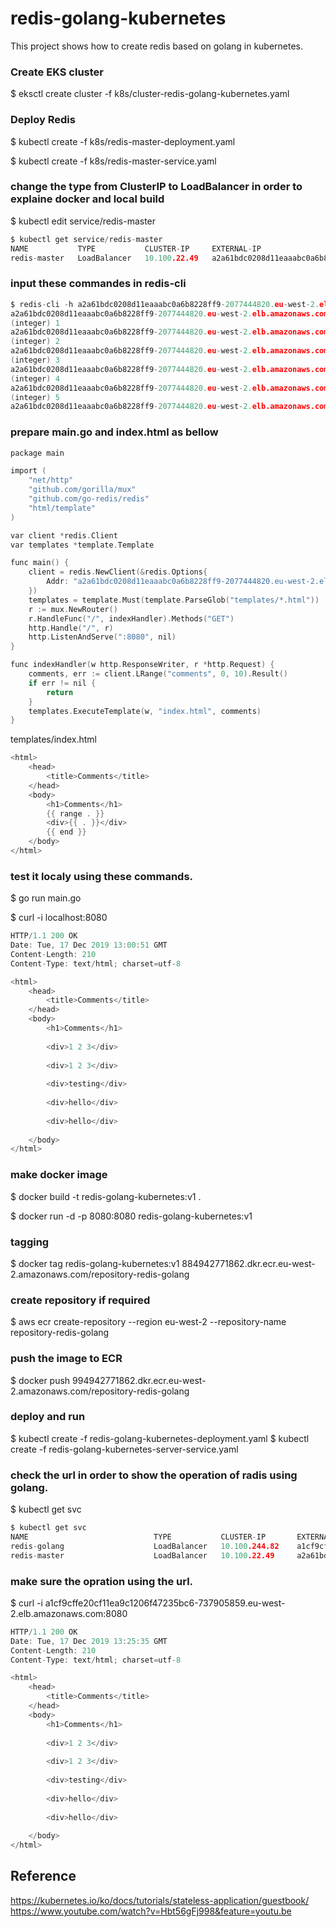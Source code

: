 # redis-golang-kubernetes

This project shows how to create redis based on golang in kubernetes.

### Create EKS cluster
$ eksctl create cluster -f k8s/cluster-redis-golang-kubernetes.yaml

### Deploy Redis
$ kubectl create -f k8s/redis-master-deployment.yaml

$ kubectl create -f k8s/redis-master-service.yaml 

### change the type from ClusterIP to LoadBalancer in order to explaine docker and local build
$ kubectl edit service/redis-master

```c
$ kubectl get service/redis-master
NAME           TYPE           CLUSTER-IP     EXTERNAL-IP                                                               PORT(S)          AGE
redis-master   LoadBalancer   10.100.22.49   a2a61bdc0208d11eaaabc0a6b8228ff9-2077444820.eu-west-2.elb.amazonaws.com   6379:32502/TCP   28m
```

### input these commandes in redis-cli 

```c
$ redis-cli -h a2a61bdc0208d11eaaabc0a6b8228ff9-2077444820.eu-west-2.elb.amazonaws.com -p 6379
a2a61bdc0208d11eaaabc0a6b8228ff9-2077444820.eu-west-2.elb.amazonaws.com:6379> lpush comments "hello"
(integer) 1
a2a61bdc0208d11eaaabc0a6b8228ff9-2077444820.eu-west-2.elb.amazonaws.com:6379> lpush comments "world"
(integer) 2
a2a61bdc0208d11eaaabc0a6b8228ff9-2077444820.eu-west-2.elb.amazonaws.com:6379> lpush comments "testing"
(integer) 3
a2a61bdc0208d11eaaabc0a6b8228ff9-2077444820.eu-west-2.elb.amazonaws.com:6379> lpush comments "1 2 3"
(integer) 4
a2a61bdc0208d11eaaabc0a6b8228ff9-2077444820.eu-west-2.elb.amazonaws.com:6379> lpush comments "1 2 3"
(integer) 5
a2a61bdc0208d11eaaabc0a6b8228ff9-2077444820.eu-west-2.elb.amazonaws.com:6379> exit
```

### prepare main.go and index.html as bellow

```c
package main

import (
	"net/http"
	"github.com/gorilla/mux"
	"github.com/go-redis/redis"
	"html/template"
)

var client *redis.Client
var templates *template.Template

func main() {
	client = redis.NewClient(&redis.Options{
		Addr: "a2a61bdc0208d11eaaabc0a6b8228ff9-2077444820.eu-west-2.elb.amazonaws.com:6379",
	})
	templates = template.Must(template.ParseGlob("templates/*.html"))
	r := mux.NewRouter()
	r.HandleFunc("/", indexHandler).Methods("GET")
	http.Handle("/", r)
	http.ListenAndServe(":8080", nil)
}

func indexHandler(w http.ResponseWriter, r *http.Request) {
	comments, err := client.LRange("comments", 0, 10).Result()
	if err != nil {
		return
	}
	templates.ExecuteTemplate(w, "index.html", comments)
}
```

templates/index.html

```c
<html>
	<head>
		<title>Comments</title>
	</head>
	<body>
		<h1>Comments</h1>
		{{ range . }}
		<div>{{ . }}</div>
		{{ end }}
	</body>
</html>
```

### test it localy using these commands.
$ go run main.go

$ curl -i localhost:8080
```c
HTTP/1.1 200 OK
Date: Tue, 17 Dec 2019 13:00:51 GMT
Content-Length: 210
Content-Type: text/html; charset=utf-8

<html>
	<head>
		<title>Comments</title>
	</head>
	<body>
		<h1>Comments</h1>
		
		<div>1 2 3</div>
		
		<div>1 2 3</div>
		
		<div>testing</div>
		
		<div>hello</div>
		
		<div>hello</div>
		
	</body>
</html>
```

### make docker image
$ docker build -t redis-golang-kubernetes:v1 .

$ docker run -d -p 8080:8080 redis-golang-kubernetes:v1


### tagging
$ docker tag redis-golang-kubernetes:v1 884942771862.dkr.ecr.eu-west-2.amazonaws.com/repository-redis-golang

### create repository if required
$ aws ecr create-repository --region eu-west-2 --repository-name repository-redis-golang

### push the image to ECR
$ docker push 994942771862.dkr.ecr.eu-west-2.amazonaws.com/repository-redis-golang


### deploy and run
$ kubectl create -f redis-golang-kubernetes-deployment.yaml
$ kubectl create -f redis-golang-kubernetes-server-service.yaml 

### check the url in order to show the operation of radis using golang.
$ kubectl get svc


```c
$ kubectl get svc
NAME                            TYPE           CLUSTER-IP       EXTERNAL-IP                                                               PORT(S)                      AGE
redis-golang                    LoadBalancer   10.100.244.82    a1cf9cffe20cf11ea9c1206f47235bc6-737905859.eu-west-2.elb.amazonaws.com    8080:32085/TCP               12s
redis-master                    LoadBalancer   10.100.22.49     a2a61bdc0208d11eaaabc0a6b8228ff9-2077444820.eu-west-2.elb.amazonaws.com   6379:32502/TCP               7h52m
```


### make sure the opration using the url.
$ curl -i a1cf9cffe20cf11ea9c1206f47235bc6-737905859.eu-west-2.elb.amazonaws.com:8080
```c
HTTP/1.1 200 OK
Date: Tue, 17 Dec 2019 13:25:35 GMT
Content-Length: 210
Content-Type: text/html; charset=utf-8

<html>
	<head>
		<title>Comments</title>
	</head>
	<body>
		<h1>Comments</h1>
		
		<div>1 2 3</div>
		
		<div>1 2 3</div>
		
		<div>testing</div>
		
		<div>hello</div>
		
		<div>hello</div>
		
	</body>
</html>
```

## Reference
https://kubernetes.io/ko/docs/tutorials/stateless-application/guestbook/
https://www.youtube.com/watch?v=Hbt56gFj998&feature=youtu.be
